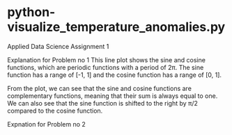 # python-visualize_temperature_anomalies.py
Applied Data Science Assignment 1

Explanation for Problem no 1
This line plot shows the sine and cosine functions, which are periodic functions with a period of 2π. The sine function has a range of [-1, 1] and the cosine function has a range of [0, 1].

From the plot, we can see that the sine and cosine functions are complementary functions, meaning that their sum is always equal to one. We can also see that the sine function is shifted to the right by π/2 compared to the cosine function.

Expnation for Problem no 2
